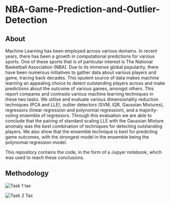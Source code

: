 # NBA-Game-Prediction-and-Outlier-Detection

## About
Machine Learning has been employed across various domains. In recent years, there has been a growth in computational predictions for various sports. One of these sports that is of particular interest is The National Basketball Association (NBA). Due to its immense global popularity, there have been numerous initiatives to gather data about various players and game, tracing back decades. This opulent source of data makes machine learning an appealing choice to detect outstanding players across and make predictions about the outcome of various games, amongst others. This report compares and contrasts various machine learning techniques in these two tasks. We utilise and evaluate various dimensionality reduction techniques (PCA and LLE), outlier detectors (SVM, IQR, Gaussian Mixtures), regressors (linear regression and polynomial regression), and a majority-voting ensemble of regressors. Through this evaluation we are able to conclude that the pairing of standard scaling LLE with the Gaussian Mixture anomaly was the best combination of techniques for detecting outstanding players. We also show that the ensemble technique is best for predicting game outcomes, with the strongest model in the ensemble being the polynomial regression model.

This repository contains the code, in the form of a Jupyer notebook, which was used to reach these conclusions.

## Methodology
![Task 1 tax](https://user-images.githubusercontent.com/71750671/200804108-2d7dcf13-5a4f-45e4-beb2-7855f31317cc.png)

![Task 2 Tax](https://user-images.githubusercontent.com/71750671/200804150-aeadaa74-19e1-4fb3-a67d-6975b1cc1b6d.png)
